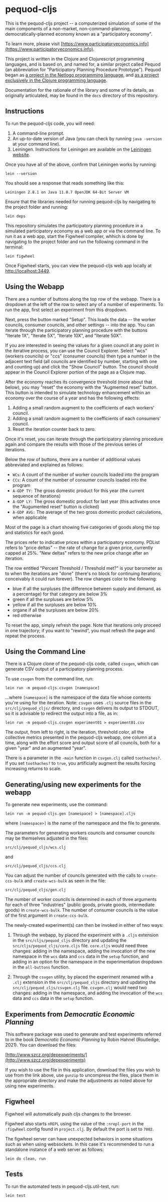 # pequod-cljs

This is the pequod-cljs project -- a computerized simulation of some of the main components of a non-market, non-command-planning, democratically-planned economy known as a "participatory economy".

To learn more, please visit [https://www.participatoryeconomics.info](https://www.participatoryeconomics.info).

This project is written in the Clojure and Clojurescript programming languages, and is based on, and named for, a similar project called Pequod (an abbreviation for "Participatory Planning Procedure Prototype").  Pequod began as [a project in the Netlogo programming language](https://github.com/msszczep/pequod2), and [as a project exclusively in the Clojure programming language](https://github.com/msszczep/pequod-clj).

Documentation for the rationale of the library and some of its details, as originally articulated, may be found in the `docs` directory of this repository.

## Instructions

To run the pequod-cljs code, you will need:

1. A command-line prompt.
2. An up-to-date version of Java (you can check by running `java -version` at your command line).
3. Leiningen.  Instructions for Leiningen are available on the [Leiningen website](https://leiningen.org).

Once you have all of the above, confirm that Leiningen works by running:

```
lein --version
```

You should see a response that reads something like this:

```
Leiningen 2.8.1 on Java 11.0.7 OpenJDK 64-Bit Server VM
```

Ensure that the libraries needed for running pequod-cljs by navigating to the project folder and running:

```
lein deps
```

This repository simulates the participatory planning procedure in a simulated participatory economy as a web app or via the command line.  To run it as a web app, start the Figwheel compiler, whhich is done by navigating to the project folder and run the following command in the terminal:

```
lein figwheel
```

Once Figwheel starts, you can view the pequod-cljs web app locally at [http://localhost:3449](http://localhost:3449).

## Using the Webapp

There are a number of buttons along the top row of the webapp.  There is a dropdown at the left of the
row to select any of a number of experiments.  To run the app, first select an experiment from this
dropdown.

Next, press the button marked "Setup".  This loads the data -- the worker councils, consumer councils,
and other settings -- into the app.  You can iterate through the participatory planning procedure
with the buttons "Iterate 1X", "Iterate 5X", "Iterate 10X", and "Iterate 50X".  

If you are interested in seeing the values for a given council at any point in the iterative process, 
you can use the Council Explorer.  Select "wcs" (workers councils) or "ccs" (consumer councils) then
type a number in the adjacent text field (all councils are identified by number, starting with one and
counting up) and click the "Show Council" button.  The council should appear in the Council Explorer
portion of the page as a Clojure map.

After the economy reaches its convergence threshold (more about that below), you may "reset" the economy
with the "Augmented reset" button.  This button is intended to simulate technology enhancement within
an economy over the course of a year and has the following effects:

1. Adding a small random augment to the coefficients of each workers' council.
2. Adding a small random augment to the coefficients of each consumers' council.
3. Reset the iteration counter back to zero.

Once it's reset, you can iterate through the participatory planning procedure again and compare the results
with those of the previous series of iterations.

Below the row of buttons, there are a number of additional values abbreviated and explained as follows:

* `WCs`: A count of the number of worker councils loaded into the program
* `CCs`: A count of the number of consumer councils loaded into the program
* `A-GDP TY:` The gross domestic product for this year (the current sequence of iterations)
* `A-GDP LY:` The gross domestic product for last year (this activates once the "Augumented reset" button is clicked)
* `A-GDP AVG:` The average of the two gross domestic product calculations, when applicable

Most of the page is a chart showing five categories of goods along the top and statistics for each good.

The prices refer to indicative prices within a participatory economy.  PDList refers to "price deltas" 
-- the rate of change for a given price, currently capped at 25%.  "New deltas" refers to the new price
change after an iteration.  

The row entitled "Percent Threshold / Threshold met?" is your barometer as to when the iterations
are "done" (there's no block for continuing iterations; conceivably it could run forever).  The row 
changes color to the following:

* blue if all the surpluses (the difference between supply and demand, as a percentage) 
for that category are below 3%
* green if all the surpluses are below 5%
* yellow if all the surpluses are below 10%
* organe if all the surpluses are below 20%
* red otherwise

To reset the app, simply refresh the page.  Note that iterations only proceed in one trajectory; if you 
want to "rewind", you must refresh the page and repeat the process.

## Using the Command Line

There is a Clojure clone of the pequod-cljs code, called `csvgen`, which can generate CSV output of a 
participatory planning process.

To use `csvgen` from the command line, run:

`lein run -m pequod-cljs.csvgen [namespace]`

...where `[namespace]` is the namespace of the data file whose contents you're using for the iteration.
Note: `csvgen` uses `.clj` source files in the `src/clj/pequod_cljs/` directory, and `csvgen` delivers 
its output to STDOUT, so it is advisable to redirect the output into a file, as in:

`lein run -m pequod-cljs.csvgen experiment01 > experiment01.csv`

The output, from left to right, is the iteration, threshold color, all the collective metrics presented
in the pequod-cljs webapp, one column at a time, along with the effort score and output score of all
councils, both for a given "year" and an augmented "year".

There is a parameter in the `-main` function in `csvgen.clj` called `toothaches?`.  If you set `toothaches?` to `true`,
you artificially augment the results forcing increasing returns to scale.

## Generating/using new experiments for the webapp

To generate new experiments, use the command:

```
lein run -m pequod-cljs.gen [namespace] > [namespace].cljs
```

where `[namespace>]` is the name of the namespace and the file to generate.

The parameters for generating workers councils and consumer councils may be themselves adjusted in the files:

```
src/clj/pequod_cljs/wcs.clj
```

and

```
src/clj/pequod_cljs/ccs.clj
```

You can adjust the number of councils generated with the calls to `create-ccs-bulk` and `create-wcs-bulk` as seen in the
file:

```
src/clj/pequod_cljs/gen.clj
```

The number of worker councils is determined in each of three arguments for each of three "industries" (public goods, private
goods, intermediate goods) in `create-wcs-bulk`.  The number of consumer councils is the value of the first argument in
`create-ccs-bulk`.

The newly-created experiment(s) can then be invoked in either of two ways:

1.  Through the webapp, by placed the experiment with a `.cljs` extension in the `src/cljs/pequod_cljs` directory
and updating the `src/cljs/pequod_cljs/core.cljs` file.  `core.cljs` would need three changes: adding in the namespace,
adding the invocation of the new namespace in the `wcs` data and `ccs` data in the `setup` function, and adding in an option
for the namespace in the experimentation dropdown in the `all-buttons` function.

2.  Through the `csvgen` utility, by placed the experiment renamed with a `.clj` extension in the `src/clj/pequod_cljs` directory
and updating the `src/clj/pequod_cljs/csvgen.clj` file.  `csvgen.clj` would need two changes: adding in the namespace,
and adding the invocation of the `wcs` data and `ccs` data in the `setup` function.

## Experiments from _Democratic Economic Planning_

This software package was used to generate and test experiments referred to in the book _Democratic Economic Planning_
by Robin Hahnel (Routledge, 2021).  You can download the files:

[http://www.szcz.org/depexperiments/](http://www.szcz.org/depexperiments)

If you wish to use the file in this application, download the files you wish to use from the link above, use `gunzip`
to uncompress the files, place them in the appropriate directory and make the adjustments as noted above for using new
experiments.

## Figwheel

Figwheel will automatically push cljs changes to the browser.

Figwheel also starts `nREPL` using the value of the `:nrepl-port` in the `:figwheel`
config found in `project.clj`. By default the port is set to `7002`.

The figwheel server can have unexpected behaviors in some situations such as when using
websockets. In this case it's recommended to run a standalone instance of a web server as follows:

```
lein do clean, run
```

## Tests

To run the automated tests in pequod-cljs.util-test, run:

```
lein test
```


